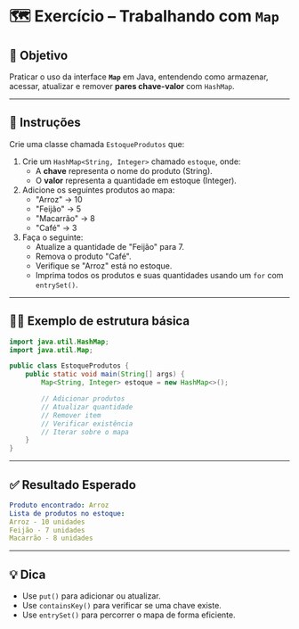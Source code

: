 # 🗺️ Exercício – Trabalhando com `Map`

## 🧠 Objetivo

Praticar o uso da interface **`Map`** em Java, entendendo como armazenar, acessar, atualizar e remover **pares chave-valor** com `HashMap`.

---

## 📌 Instruções

Crie uma classe chamada `EstoqueProdutos` que:

1. Crie um `HashMap<String, Integer>` chamado `estoque`, onde:
   - A **chave** representa o nome do produto (String).
   - O **valor** representa a quantidade em estoque (Integer).
2. Adicione os seguintes produtos ao mapa:
   - "Arroz" → 10
   - "Feijão" → 5
   - "Macarrão" → 8
   - "Café" → 3
3. Faça o seguinte:
   - Atualize a quantidade de "Feijão" para 7.
   - Remova o produto "Café".
   - Verifique se "Arroz" está no estoque.
   - Imprima todos os produtos e suas quantidades usando um `for` com `entrySet()`.

---

## 👨‍💻 Exemplo de estrutura básica

```java
import java.util.HashMap;
import java.util.Map;

public class EstoqueProdutos {
    public static void main(String[] args) {
        Map<String, Integer> estoque = new HashMap<>();

        // Adicionar produtos
        // Atualizar quantidade
        // Remover item
        // Verificar existência
        // Iterar sobre o mapa
    }
}

```

---

## ✅ Resultado Esperado

```yaml
Produto encontrado: Arroz
Lista de produtos no estoque:
Arroz - 10 unidades
Feijão - 7 unidades
Macarrão - 8 unidades

```

---

## 💡 Dica

- Use `put()` para adicionar ou atualizar.
- Use `containsKey()` para verificar se uma chave existe.
- Use `entrySet()` para percorrer o mapa de forma eficiente.
